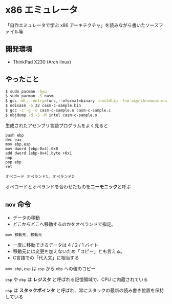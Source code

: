# x86 エミュレータ

「自作エミュレータで学ぶ x86 アーキテクチャ」を読みながら書いたソースファイル等

## 開発環境

- ThinkPad X230 (Arch linux) 

## やったこと

```bash
$ sudo pacman -Syu
$ sudo pacman -S nasm
$ gcc -Wl,--entry=func,--oformat=binary -nostdlib -fno-asynchronous-unwind-tables -o casm-c-sample.bin casm-c-sample.c
$ ndisasm -b 32 casm-c-sample.bin
$ gcc -c -g -o casm-c-sample.o casm-c-sample.c
$ objdump -d -S -M intel casm-c-sample.o
```

生成されたアセンブリ言語プログラムをよく見ると

```
push ebp
dec eax
mov ebp,esp
mov dword [ebp-0x4],0x0
add dword [ebp-0x4],byte +0x1
nop
pop ebp
ret
```

``オペコード オペランド1, オペランド2``

オペコードとオペランドを合わせたものを**ニーモニック**と呼ぶ

## `mov` 命令

- データの移動
- どこからどこへ移動するのかをオペランドで指定。

```
mov 移動先, 移動元
```

- 一度に移動できるデータは 4 / 2 / 1 バイト
- 移動元には変更を加えないため「コピー」とも言える。
- C言語での「代入文」に相当する

``mov ebp,esp`` は ``esp`` から ``ebp`` への値のコピー

``esp`` や ``ebp`` は **レジスタ** と呼ばれる記憶領域で、CPU に内蔵されている

``esp`` は **スタックポインタ** と呼ばれ、常にスタックの最新の読み書き位置を保持している
